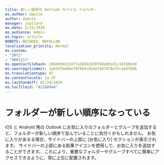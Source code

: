 ```yaml
---
title: 新しい順序の Outlook モバイル フォルダー
ms.author: daeite
author: daeite
manager: joallard
ms.date: 2/24/2020
ms.audience: Admin
ms.topic: article
ROBOTS: NOINDEX, NOFOLLOW
localization_priority: Normal
ms.custom:
- "3072"
- "9001111"
ms.openlocfilehash: 2dbb0992534f7a385b2830f08e061d1c34558bdd
ms.sourcegitcommit: 1e624fbebbe70f064cd24e3347d70a75caedf840
ms.translationtype: HT
ms.contentlocale: ja-JP
ms.lasthandoff: 02/24/2020
ms.locfileid: "42268944"
---
```

# <a name="my-folders-are-in-a-new-order"></a>フォルダーが新しい順序になっている

iOS と Android 用の Outlook にお気に入りのフォルダーとグループを追加すると、フォルダーが新しい順序で並んでいることに気付くかもしれません。 お気に入りがあるる場合、サイドバーの上部に [お気に入り] セクションが表示されます。 サイドバーの上部にある鉛筆アイコンを使用して、お気に入りを追加することができます。 これにより、重要なフォルダーやグループすべてに簡単にアクセスできるように、常に上位に配置されます。